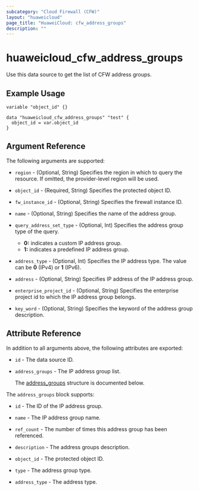 ```yaml
---
subcategory: "Cloud Firewall (CFW)"
layout: "huaweicloud"
page_title: "HuaweiCloud: cfw_address_groups"
description: ""
---
```


# huaweicloud_cfw_address_groups

Use this data source to get the list of CFW address groups.

## Example Usage

```hcl
variable "object_id" {}

data "huaweicloud_cfw_address_groups" "test" {
  object_id = var.object_id
}
```

## Argument Reference

The following arguments are supported:

* `region` - (Optional, String) Specifies the region in which to query the resource.
  If omitted, the provider-level region will be used.

* `object_id` - (Required, String) Specifies the protected object ID.

* `fw_instance_id` - (Optional, String) Specifies the firewall instance ID.

* `name` - (Optional, String) Specifies the name of the address group.

* `query_address_set_type` - (Optional, Int) Specifies the address group type of the query.
   + **0:** indicates a custom IP address group.
   + **1:** indicates a predefined IP address group.

* `address_type` - (Optional, Int) Specifies the IP address type.
  The value can be **0** (IPv4) or **1** (IPv6).

* `address` - (Optional, String) Specifies IP address of the IP address group.

* `enterprise_project_id` - (Optional, String) Specifies the enterprise project id to which the IP address group belongs.

* `key_word` - (Optional, String) Specifies the keyword of the address group description.

## Attribute Reference

In addition to all arguments above, the following attributes are exported:

* `id` - The data source ID.

* `address_groups` - The IP address group list.

  The [address_groups](#data_address_groups_struct) structure is documented below.

<a name="data_address_groups_struct"></a>
The `address_groups` block supports:

* `id` - The ID of the IP address group.

* `name` - The IP address group name.

* `ref_count` - The number of times this address group has been referenced.

* `description` - The address groups description.

* `object_id` - The protected object ID.

* `type` - The address group type.

* `address_type` - The address type.
